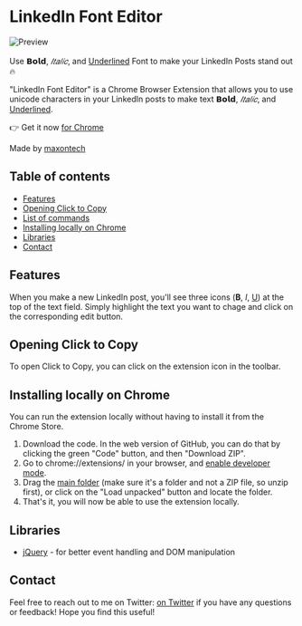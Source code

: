 # LinkedIn Font Editor

![Preview](preview.gif)
<br>
<br>
Use **𝗕𝗼𝗹𝗱**, *𝐼𝑡𝑎𝑙𝑖𝑐*, and <u>Underlined</u> Font to make your LinkedIn Posts stand out🔥

"LinkedIn Font Editor" is a Chrome Browser Extension that allows you to use unicode characters in 
your LinkedIn posts to make text **𝗕𝗼𝗹𝗱**, *𝐼𝑡𝑎𝑙𝑖𝑐*, and <u>Underlined</u>.


👉 Get it now [for Chrome](https://chromewebstore.google.com) 

Made by [maxontech](https://twitter.com/max_on_tech)

## Table of contents

- [Features](#features)
- [Opening Click to Copy](#opening-click-to-copy)
- [List of commands](#list-of-commands)
- [Installing locally on Chrome](#installing-on-chrome)
- [Libraries](#libraries-used)
- [Contact](#contact)

## Features

When you make a new LinkedIn post, you'll see three icons (**B**, *I*, <u>U</u>) at the top of the text field.
Simply highlight the text you want to chage and click on the corresponding edit button.

## Opening Click to Copy

To open Click to Copy, you can click on the extension icon in the toolbar.

## Installing locally on Chrome
You can run the extension locally without having to install it from the Chrome Store.

1. Download the code. In the web version of GitHub, you can do that by clicking the green "Code" button, and then "Download ZIP".
2. Go to chrome://extensions/ in your browser, and [enable developer mode](https://developer.chrome.com/docs/extensions/mv2/faq/#:~:text=You%20can%20start%20by%20turning,a%20packaged%20extension%2C%20and%20more.).
3. Drag the [main folder](https://github.com/maxontech/linkedin-font-editor/tree/master/main) (make sure it's a folder and not a ZIP file, so unzip first), or click on the "Load unpacked" button and locate the folder.
4. That's it, you will now be able to use the extension locally.

## Libraries

- [jQuery](https://jquery.com/) - for better event handling and DOM manipulation

## Contact

Feel free to reach out to me on Twitter: [on Twitter](https://twitter.com/max_on_tech) if you have any questions or feedback! Hope you find this useful!